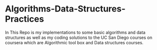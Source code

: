 # Algorithms-Data-Structures-Practices
In This Repo is my implementations to some basic algorithms and data structures as well as my coding 
solutions to the UC San Diego courses on coursera which are Algorithmic tool box and Data structures courses.
